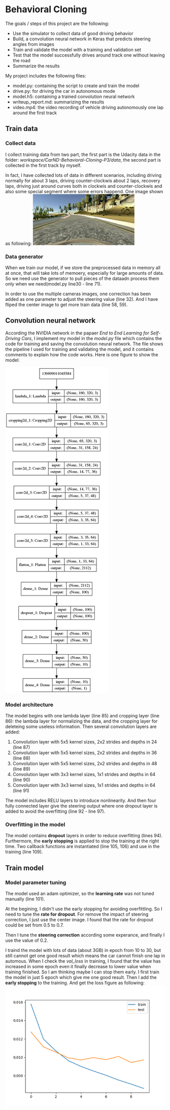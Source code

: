 # **Behavioral Cloning** 

The goals / steps of this project are the following:
* Use the simulator to collect data of good driving behavior
* Build, a convolution neural network in Keras that predicts steering angles from images
* Train and validate the model with a training and validation set
* Test that the model successfully drives around track one without leaving the road
* Summarize the results

My project includes the following files:
* model.py: containing the script to create and train the model
* drive.py:   for driving the car in autonomous mode
* model.h5: containing a trained convolution neural network 
* writeup_report.md: summarizing the results
* video.mp4: the video recording of vehicle driving autonomously one lap around the first track

## Train data
### Collect data

I collect training data from two part, the first part is the Udacity data in the folder: *workspace/CarND-Behavioral-Cloning-P3/data*, the second part is collected in the first track by myself. 

In fact, I have collected lots of data in different scenarios, including driving normally for about 3 laps, driving counter-clockwis about 2 laps, recovery laps, driving just around curves both in clockwis and counter-clockwis and also some special segment where some errors happend. One image shown as following:
![image](fig/data_example.jpg)

### Data generator
When we train our model, if we store the preprocessed data in memory all at once, that will take lots of memoery, especially for large amounts of data. So we need use the generator to pull pieces of the dataadn process them only when we need(model.py line30 - line 71). 

In order to use the multiple cameras images, one correction has been added as one parameter to adjust the steering value (line 32). And I have fliped the center image to get more train data (line 58, 59).

## Convolution neural network

According the NVIDIA network in the papaer *End to End Learning for Self-Driving Cars*, I implement my model in the *model.py* file which contains the code for training and saving the convolution neural network. The file shows the pipeline I used for training and validating the model, and it contains comments to explain how the code works. Here is one figure to show the model:

![model](fig/behavioral_clone_model.png)


### Model architecture
The model begins with one lambda layer (line 85) and cropping layer (line 86): the lambda layer for normalizing the data, and the cropping layer for deleteing some useless information. Then several convolution layers are added:
1. Convolution layer with 5x5 kernel sizes, 2x2 strides and depths in 24 (line 87)
1. Convolution layer with 5x5 kernel sizes, 2x2 strides and depths in 36 (line 88)
1. Convolution layer with 5x5 kernel sizes, 2x2 strides and depths in 48 (line 89)
1. Convolution layer with 3x3 kernel sizes, 1x1 strides and depths in 64 (line 90)
1. Convolution layer with 3x3 kernel sizes, 1x1 strides and depths in 64 (line 91)

The model includes RELU layers to introduce nonlinearity. And then four fully connected layer give the steering output where one dropout layer is added to avoid the overfitting (line 92 - line 97).

### Overfitting in the model
The model contains **dropout** layers in order to reduce overfitting (lines 94). Furthermore, the **early stopping** is applied to stop the training at the right time. Two callback functions are instantiated (line 105, 106) and use in the training (line 109).

## Train model

### Model parameter tuning

The model used an adam optimizer, so the **learning rate** was not tuned manually (line 101).

At the begining, I didn't use the early stopping for avoiding overfittling. So I need to tune the **rate for dropout**. For remove the impact of steering correction, I just use the center image. I found that the rate for dropout could be set from 0.5 to 0.7. 

Then I tune the **steering correction** according some experance, and finally I use the value of 0.2.

I traind the model with lots of data (about 3GB) in epoch from 10 to 30, but still cannot get one good result which means the car cannot finish one lap in automous. When I check the *val_loss* in training, I found that the value has increased in some epoch even it finally decrease to lower value when training finished. So I am thinking maybe I can stop them early. I first train the model in just 5 epoch which give me one good result. Then I add the **early stopping** to the training. And get the loss figure as following:
![loss](fig/losses.png)
